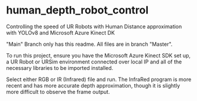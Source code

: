 # human_depth_robot_control
Controlling the speed of UR Robots with Human Distance approximation with YOLOv8 and Microsoft Azure Kinect DK

"Main" Branch only has this readme. All files are in branch "Master".

To run this project, ensure you have the Microsoft Azure Kinect SDK set up, a UR Robot or URSim environment connected over local IP and all of the necessary libraries to be imported installed.

Select either RGB or IR (Infrared) file and run. The InfraRed program is more recent and has more accurate depth approximation, though it is slightly more difficult to observe the frame output.

